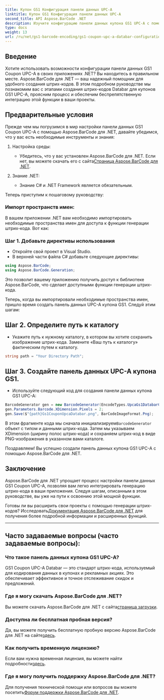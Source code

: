 ```yaml
---
title: Купон GS1 Конфигурация панели данных UPC-A
linktitle: Купон GS1 Конфигурация панели данных UPC-A
second_title: API Aspose.BarCode .NET
description: Изучите конфигурацию панели данных купона GS1 UPC-A с помощью Aspose.BarCode для .NET. Легко создавайте штрих-коды. Начать сейчас!
type: docs
weight: 13
url: /ru/net/gs1-barcode-encoding/gs1-coupon-upc-a-databar-configuration/
---
```


## Введение

Хотите использовать возможности конфигурации панели данных GS1 Coupon UPC-A в своих приложениях .NET? Вы находитесь в правильном месте. Aspose.BarCode для .NET — ваш надежный помощник для удобного создания штрих-кодов. В этом подробном руководстве мы познакомим вас с этапами создания штрих-кодов Databar для купонов GS1 UPC-A, проясним процесс и обеспечим беспрепятственную интеграцию этой функции в ваши проекты.

## Предварительные условия

Прежде чем мы погрузимся в мир настройки панели данных GS1 Coupon UPC-A с помощью Aspose.BarCode для .NET, давайте убедимся, что у вас есть необходимые инструменты и знания:

1. Настройка среды:
   - Убедитесь, что у вас установлен Aspose.BarCode для .NET. Если нет, вы можете скачать его с сайта[Страница Aspose.BarCode для .NET](https://releases.aspose.com/barcode/net/).

2. Знание .NET:
   - Знание C# и .NET Framework является обязательным.

Теперь приступим к пошаговому руководству:

### Импорт пространств имен:

В вашем приложении .NET вам необходимо импортировать необходимые пространства имен для доступа к функции генерации штрих-кода. Вот как:

### Шаг 1. Добавьте директивы использования
- Откройте свой проект в Visual Studio.
- В верхней части файла C# добавьте следующие директивы:

```csharp
using Aspose.BarCode;
using Aspose.BarCode.Generation;
```

Это позволит вашему приложению получить доступ к библиотеке Aspose.BarCode, что сделает доступными функции генерации штрих-кода.

Теперь, когда вы импортировали необходимые пространства имен, пришло время создать панель данных UPC-A купона GS1. Следуй этим шагам:

## Шаг 2. Определите путь к каталогу
- Укажите путь к нужному каталогу, в котором вы хотите сохранить изображение штрих-кода. Замените «Ваш путь к каталогу» фактическим путем к каталогу.

```csharp
string path = "Your Directory Path";
```

## Шаг 3. Создайте панель данных UPC-A купона GS1.
- Используйте следующий код для создания панели данных купона GS1 UPC-A:

```csharp
BarcodeGenerator gen = new BarcodeGenerator(EncodeTypes.UpcaGs1DatabarCoupon, "123456789012(8110)ASPOSE");
gen.Parameters.Barcode.XDimension.Pixels = 2;
gen.Save($"{path}Gs1CouponUpcaDatabar.png", BarCodeImageFormat.Png);
```

 В этом фрагменте кода мы сначала инициализируем`BarcodeGenerator` объект с типом и данными штрих-кода. Затем мы указываем XDimension (ширину полос штрих-кода) и сохраняем штрих-код в виде PNG-изображения в указанном вами каталоге.

Поздравляем! Вы успешно создали панель данных купона GS1 UPC-A с помощью Aspose.BarCode для .NET.

## Заключение

Aspose.BarCode для .NET упрощает процесс настройки панели данных GS1 Coupon UPC-A, позволяя вам легко интегрировать генерацию штрих-кода в ваши приложения. Следуя шагам, описанным в этом руководстве, вы уже на пути к освоению этой мощной функции.

 Готовы ли вы расширить свои проекты с помощью генерации штрих-кодов? Исследовать[Документация Aspose.BarCode для .NET](https://reference.aspose.com/barcode/net/) для получения более подробной информации и расширенных функций.

---

## Часто задаваемые вопросы (часто задаваемые вопросы):

### Что такое панель данных купона GS1 UPC-A?
GS1 Coupon UPC-A Databar — это стандарт штрих-кода, используемый для кодирования данных в купонах и рекламных акциях. Это обеспечивает эффективное и точное отслеживание скидок и предложений.

### Где я могу скачать Aspose.BarCode для .NET?
 Вы можете скачать Aspose.BarCode для .NET с сайта[страница загрузки](https://releases.aspose.com/barcode/net/).

### Доступна ли бесплатная пробная версия?
 Да, вы можете получить бесплатную пробную версию Aspose.BarCode для .NET на сайте[здесь](https://releases.aspose.com/).

### Как получить временную лицензию?
 Если вам нужна временная лицензия, вы можете найти подробности[здесь](https://purchase.aspose.com/temporary-license/).

### Где я могу получить поддержку Aspose.BarCode для .NET?
 Для получения технической помощи или вопросов вы можете посетить[Форум поддержки Aspose.BarCode для .NET](https://forum.aspose.com/c/barcode/13).


